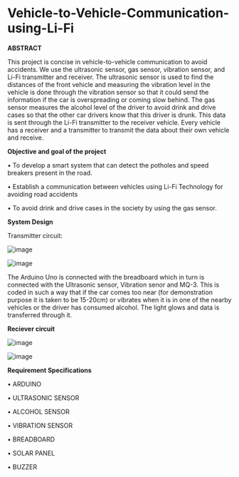 # Vehicle-to-Vehicle-Communication-using-Li-Fi

**ABSTRACT**

This project is concise in vehicle-to-vehicle communication to avoid accidents. We use the ultrasonic sensor, gas sensor, vibration sensor, and Li-Fi transmitter and receiver. The ultrasonic sensor is used to find the distances of the front vehicle and measuring the vibration level in the vehicle is done through the vibration sensor so that it could send the information if the car is overspreading or coming slow behind. The gas sensor measures the alcohol level of the driver to avoid drink and drive cases so that the other car drivers know that this driver is drunk. This data is sent through the Li-Fi transmitter to the receiver vehicle. Every vehicle has a receiver and a transmitter to transmit the data about their own vehicle and receive.

**Objective and goal of the project**

•	To develop a smart system that can detect the potholes and speed breakers present in the road.

•	Establish a communication between vehicles using Li-Fi Technology for avoiding road accidents

•	To avoid drink and drive cases in the society by using the gas sensor.

**System Design**

Transmitter circuit:

![image](https://user-images.githubusercontent.com/84379934/143679283-594d65f5-e4ac-445b-869c-18e0c3fccfa5.png)

![image](https://user-images.githubusercontent.com/84379934/143679309-c866ae34-b732-443b-ad52-d6d8ca3b83e6.png)

The Arduino Uno is connected with the breadboard which in turn is connected with the Ultrasonic sensor, Vibration senor and MQ-3. This is coded in such a way that if the car comes too near (for demonstration purpose it is taken to be 15-20cm) or vibrates when it is in one of the nearby vehicles or the driver has consumed alcohol. The light glows and data is transferred through it.

**Reciever circuit**

![image](https://user-images.githubusercontent.com/84379934/143679332-7fc71220-9365-4dc4-a7be-33e7605674bc.png)

![image](https://user-images.githubusercontent.com/84379934/143679359-dc3fb5da-8170-4764-8a3a-cd770c78e4f5.png)

**Requirement Specifications**

• ARDUINO

• ULTRASONIC SENSOR

• ALCOHOL SENSOR

• VIBRATION SENSOR

• BREADBOARD

• SOLAR PANEL

• BUZZER

